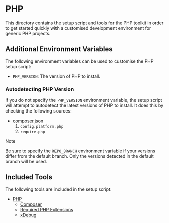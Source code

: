 # PHP

This directory contains the setup script and tools for the PHP toolkit in order to get started quickly with a customised development environment for generic PHP projects.

## Additional Environment Variables

The following environment variables can be used to customise the PHP setup script:

- `PHP_VERSION`: The version of PHP to install.

### Autodetecting PHP Version

If you do not specify the `PHP_VERSION` environment variable, the setup script will attempt to autodetect the latest versions of PHP to install. It does this by checking the following sources:

- [composer.json](https://getcomposer.org/doc/01-basic-usage.md#composer-json-project-setup)
  1. `config.platform.php`
  2. `require.php`

> [!NOTE]
> Be sure to specify the `REPO_BRANCH` environment variable if your versions differ from the default branch. Only the versions detected in the default branch will be used.

## Included Tools

The following tools are included in the setup script:

- [PHP](https://www.php.net/)
  - [Composer](https://getcomposer.org/)
  - [Required PHP Extensions](https://laravel.com/docs/8.x/deployment#server-requirements)
  - [xDebug](https://xdebug.org/)
